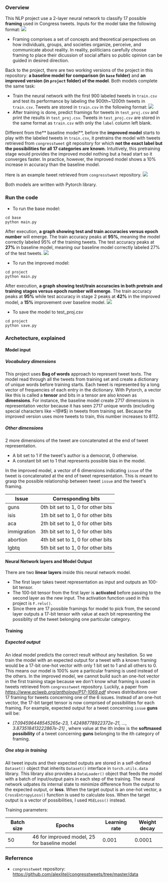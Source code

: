 ### Overview
This NLP project use a 2-layer neural network to classify 17 possible **framing** used in Congress tweets. Inputs for the model take the following format:
![](https://github.com/BonanKou/-PyTorch-Framing/blob/master/example.png?raw=tru)

- Framing comprises a set of concepts and theoretical perspectives on how individuals, groups, and societies organize, perceive, and communicate about reality. In reality, politicians carefully choose framing to place their dicussion of social affairs so public opinion can be guided in desired direction.

Back to the project, there are two working versions of the project in this repository: **a baseline model for comparison (in `base` folder)** and **an improved version (in `project` folder) of the model**. Both models complete the same task:
- Train the neural network with the first 900 labeled tweets in `train.csv` and test its performance by labeling the 900th~1200th tweets in `train.csv`. Tweets are stored in `train.csv` in the following format:
![](https://github.com/BonanKou/-PyTorch-Framing/blob/master/example2.png?raw=tru)
- After training is done, predict framings for tweets in `test_proj.csv` and print the results in `test_proj.csv`. Tweets in `test_proj.csv` are stored in the same format as `train.csv` with only the `label` column left blank.

Different from the** baseline model**, before the **improved model** starts to play with the labeled tweets in `train.csv`, it pretrains the model with tweets retrieved from `congresstweet` git repository for which **not the exact label but the possibilities for all 17 categories are known**. Intuitively, this pretraining stage would provides the improved model nothing but a head start so it converges faster. In practice, however, the improved model shows a 10% increase in accuracy than the baseline model. 

Here is an example tweet retrieved from `congresstweet` repository.
![](https://github.com/BonanKou/-PyTorch-Framing/blob/master/example3.png?raw=tru)

Both models are written with Pytorch library.
### Run the code
- To run the base model:
```
cd base
python main.py
```
After execution, **a graph showing test and train accuracies versus epoch number** will emerge. The train accuracy peaks at **95%**, meaning the model correctly labeled 95% of the training tweets. The test accuracy peaks at **27%** in baseline model, meaning our baseline model correctly labeled 27% of the test tweets.
![](https://github.com/BonanKou/-PyTorch-Framing/blob/master/base/base.png?raw=tru)

- To run the improved model:
```
cd project
python main.py
```
After execution, **a graph showing test/train accuracies in both pretrain and training stages  versus epoch number will emerge**. The train accuracy peaks at **95%** while test accuracy in stage 2 peaks at **42%** in the improved model, a **15%** improvement over baseline model.
![](https://github.com/BonanKou/-PyTorch-Framing/blob/master/project/final.png?raw=tru)

- To save the model to test_proj.csv
```
cd project
python save.py
```

### Archetecture, explained

#### Model input

##### Vocabulary dimensions
This project uses **Bag of words** approach to represent tweet texts. The model read through all the tweets from training set and create a dictionary of unique words before training starts. Each tweet is represented by a long vector of frequencies of each entry in the dictionary.  With Pytorch, a vector like this is called a **tensor** and bits in a tensor are also known as **dimensions**. For instance, the baseline model create 2717 dimensions in representation vector because it has seen 2717 unique words (excluding special characters like ~!@#$) in tweets from training set. Because the improved version uses more tweets to train, this number increases to 8112. 

##### Other dimensions
2 more dimensions of the tweet are concatenated at the end of tweet representation. 
- A bit set to 1 if the tweet's author is a democrat, 0 otherwise.
- A constant bit set to 1 that represents possible bias in the model.

In the improved model, a vector of 6 dimensions  indicating `issue` of the tweet is concatenated at the end of tweet representation. This is meant to grasp the possible relationship between tweet `issue` and the tweet's framing.

| Issue | Corresponding bits |
| ------------- | ------------- |
| guns | 0th bit  set to 1, 0 for other bits|
| isis  | 1th bit  set to 1, 0 for other bits |
| aca  | 2th bit  set to 1, 0 for other bits |
| immigration  | 3th bit  set to 1, 0 for other bits |
| abortion | 4th bit  set to 1, 0 for other bits  |
| lgbtq  | 5th bit  set to 1, 0 for other bits  |

#### Neural Network layers and Model Output
There are two **linear layers** inside this neural network model. 
- The first layer takes tweet representation as input and outputs an 100-bit tensor.
- The 100-bit tensor from the first layer is **activated** before passing to the second layer as the new input. The activation function used in this project is `F.relu()`.
- Since there are 17 possible framings for model to pick from, the second layer outputs a 17-bit tensor with value at each bit representing the possiblity of the tweet belonging one particular category.

#### Training
##### Expected output
An ideal model predicts the correct result without any hesitation. So we train the model with an expected output for a tweet with a known framing would be a 17-bit one-hot vector with only 1 bit set to 1 and all others to 0. This means our model is 100% sure a particular framing is used instead of the others.
In the improved model, we cannot build such an one-hot vector in the first training stage because we don't know what framing is used in tweets retrieved from `congresstweet` repository. Luckily, a paper from *https://www.aclweb.org/anthology/P17-1069.pdf*  shows distributions over 17 framing for tweets concerning one of the 6 issues. Instead of an one-hot vector, the 17-bit target tensor is now comprised of possibilities for each framing. For example, expected output for a tweet concerning `issue` **guns** will be:
- *[7.094596448545265e-23, 1.42498778922372e-21, ..., 3.873518413222867e-21]*
, where value at the ith index is the **softmaxed possibility** of a tweet concerning **guns** belonging to the ith category of framing.

##### One step in training
All tweet inputs and their expected outputs are stored in a self-defined `Dataset()` object that inherits `Dataset()` interface in `torch.utils.data` library. This library also provides a `DataLoader()` object that feeds the model with a batch of input/output pairs in each step of the training. The neural network udpates its internal state to minimize difference from the output to the expected output, or **loss**. When the target output is an one-hot vector, a `CrossEntropyLoss()` function is used to calculate loss. When the target output is a vector of possibilities, I used `MSELoss()` instead.

Training parameters:

| Batch size  | Epochs|Learning rate|Weight decay|
| ------------- | ------------- | ------------- | ------------- |
|50 | 46 for improved model, 25 for baseline model|0.001 |0.0001|

### Referrence
- `congresstweet` repository: https://github.com/alexlitel/congresstweets/tree/master/data


